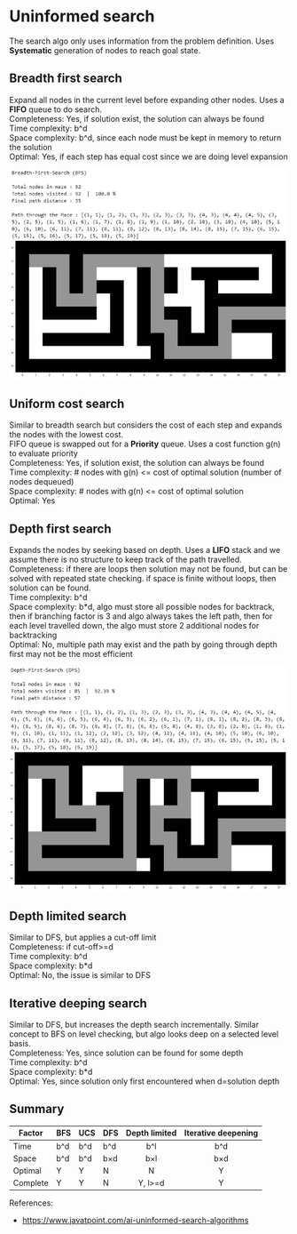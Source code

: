 # Uninformed search

The search algo only uses information from the problem definition. Uses **Systematic** generation of nodes to reach goal state.

## Breadth first search

Expand all nodes in the current level before expanding other nodes. Uses a **FIFO** queue to do search.  
Completeness: Yes, if solution exist, the solution can always be found  
Time complexity: b^d  
Space complexity: b^d, since each node must be kept in memory to return the solution  
Optimal: Yes, if each step has equal cost since we are doing level expansion 

![BFS](BFS.jpg)

## Uniform cost search

Similar to breadth search but considers the cost of each step and expands the nodes with the lowest cost.  
FIFO queue is swapped out for a **Priority** queue. Uses a cost function g(n) to evaluate priority  
Completeness: Yes, if solution exist, the solution can always be found  
Time complexity: # nodes with g(n) <= cost of optimal solution (number of nodes dequeued)  
Space complexity: # nodes with g(n) <= cost of optimal solution  
Optimal: Yes

## Depth first search

Expands the nodes by seeking based on depth. Uses a **LIFO** stack and we assume there is no structure to keep track of the path travelled.  
Completeness: if there are loops then solution may not be found, but can be solved with repeated state checking. if space is finite without loops, then solution can be found.  
Time complexity: b^d  
Space complexity: b*d, algo must store all possible nodes for backtrack, then if branching factor is 3 and algo always takes the left path, then for each level travelled down, the algo must store 2 additional nodes for backtracking  
Optimal: No, multiple path may exist and the path by going through depth first may not be the most efficient

![DFS](DFS.jpg)

## Depth limited search

Similar to DFS, but applies a cut-off limit  
Completeness: if cut-off>=d  
Time complexity: b^d  
Space complexity: b*d  
Optimal: No, the issue is similar to DFS

## Iterative deeping search

Similar to DFS, but increases the depth search incrementally. Similar concept to BFS on level checking, but algo looks deep on a selected level basis.  
Completeness: Yes, since solution can be found for some depth  
Time complexity: b^d  
Space complexity: b*d  
Optimal: Yes, since solution only first encountered when d=solution depth

## Summary

| Factor | BFS | UCS | DFS | Depth limited | Iterative deepening |
| --- | --- | --- | --- | :---: | :---: |
| Time | b^d | b^d | b^d | b^l | b^d |
| Space | b^d | b^d | b&times;d | b&times;l | b&times;d|
| Optimal | Y | Y | N | N | Y |
| Complete | Y | Y | N | Y, l>=d | Y |

References:

- <https://www.javatpoint.com/ai-uninformed-search-algorithms>
